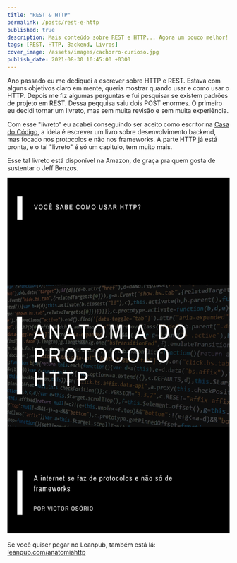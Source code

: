 ```yaml
---
title: "REST & HTTP"
permalink: /posts/rest-e-http
published: true
description: Mais conteúdo sobre REST e HTTP... Agora um pouco melhor!
tags: [REST, HTTP, Backend, Livros]
cover_image: /assets/images/cachorro-curioso.jpg
publish_date: 2021-08-30 10:45:00 +0300
---
```


Ano passado eu me dediquei a escrever sobre HTTP e REST. Estava com alguns objetivos claro em mente, queria mostrar quando usar e como usar o HTTP. Depois me fiz algumas perguntas e fui pesquisar se existem padrões de projeto em REST. Dessa peqquisa saiu dois POST enormes. O primeiro eu decidi tornar um livreto, mas sem muita revisão e sem muita experiência.

Com esse "livreto" eu acabei conseguindo ser aceito como escritor na [Casa do Código](https://www.casadocodigo.com.br/), a ideia é escrever um livro sobre desenvolvimento backend, mas focado nos protocolos e não nos frameworks. A parte HTTP já está pronta, e o tal "livreto" é só um capitulo, tem muito mais.

Esse tal livreto está disponível na Amazon, de graça pra quem gosta de sustentar o Jeff Benzos.

[![Anatomia do Protocolo HTTP](/assets/images/Anatomia-do-Protocolo-HTTP.png)](https://www.amazon.com.br/Anatomia-Protocolo-HTTP-protocolos-frameworks-ebook/dp/B08PSDT35Y/?_encoding=UTF8&pd_rd_w=uCTIy&pf_rd_p=4b9652c9-ac45-4535-ac4d-eec51129bb6c&pf_rd_r=15TFWDDHRR59X7MWSBNM&pd_rd_r=57f799bb-5689-4dd4-8b73-f7ba4703b773&pd_rd_wg=1Ar7d&ref_=pd_gw_ci_mcx_mr_hp_d)

Se você quiser pegar no Leanpub, também está lá: [leanpub.com/anatomiahttp](https://leanpub.com/anatomiahttp/)